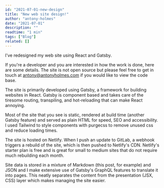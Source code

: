 ```yaml
---
id: "2021-07-01-new-design"
title: "New web site design!"
author: "antony-holmes"
date: "2021-07-01"
description: ""
readtime: "1 min"
tags: ["Blog"]
related: []
---
```


I've redesigned my web site using React and Gatsby.

If you're a developer and you are interested in how the work is done, here are some details. The site is not open source but please feel free to get in touch at antony@antonyholmes.com if you would like to view the code base.

The site is primarily developed using Gatsby, a framework for building websites in React. Gatsby is component based and takes care of the tiresome routing, transpiling, and hot-reloading that can make React annoying.

Most of the site that you see is static, rendered at build time (another Gatsby feature) and served as plain HTML for speed, SEO and accessibility. I used Tailwind to style components with purgecss to remove unused css and reduce loading times.

The site is hosted on Netlify. When I push an update to GitLab, a webhook triggers a rebuild of the site, which is then pushed to Netlify's CDN. Netlify's starter plan is free and is great for small to medium sites that do not require much rebuilding each month.

Site data is stored in a mixture of Markdown (this post, for example) and JSON and I make extensive use of Gatsby's GraphQL features to translate it into pages. This neatly separates the content from the presentation (JSX, CSS) layer which makes managing the site easier.
